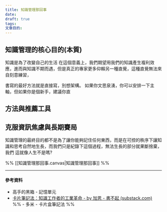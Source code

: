 ```yaml
---
title: 知識管理那回事
date: 
draft: true
tags: 
文章目的:
---
```

## 知識管理的核心目的(本質)

知識是為了改變自己的生活
在這個意義上，我們期望用我們的知識產生複利效應，進而與知識不期而遇，但是真正的專家更多仰賴另一種直覺，這種直覺無法來自刻意練習，


書寫的最好方法就是直接寫，別想架構。
如果你文思泉湧，你可以安排一下主軸，但如果你是個新手，建議你直

## 方法與推薦工具



## 克服資訊焦慮與長期賽局





知識管理的最終目的都不是為了讓你能夠記住任何東西，而是在可控的秩序下讓知識和思考自然地生長，而我們只是紀錄下這個過程，無法生長的部分就果斷捨棄，我們
這就像人生不是嗎?

%% [[知識管理那回事.canvas|知識管理那回事]] %%

---
#### 參考資料

- 高手的黑箱 - 記憶單元
- [卡片筆記法：知識工作者的工業革命 - by 加恩 - 書不起 (substack.com)](https://chiukaun.substack.com/p/989)
%% - 多米 - 卡片盒筆記法 %%